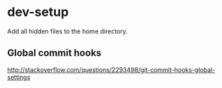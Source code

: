 # dev-setup
Add all hidden files to the home directory.

## Global commit hooks
http://stackoverflow.com/questions/2293498/git-commit-hooks-global-settings
